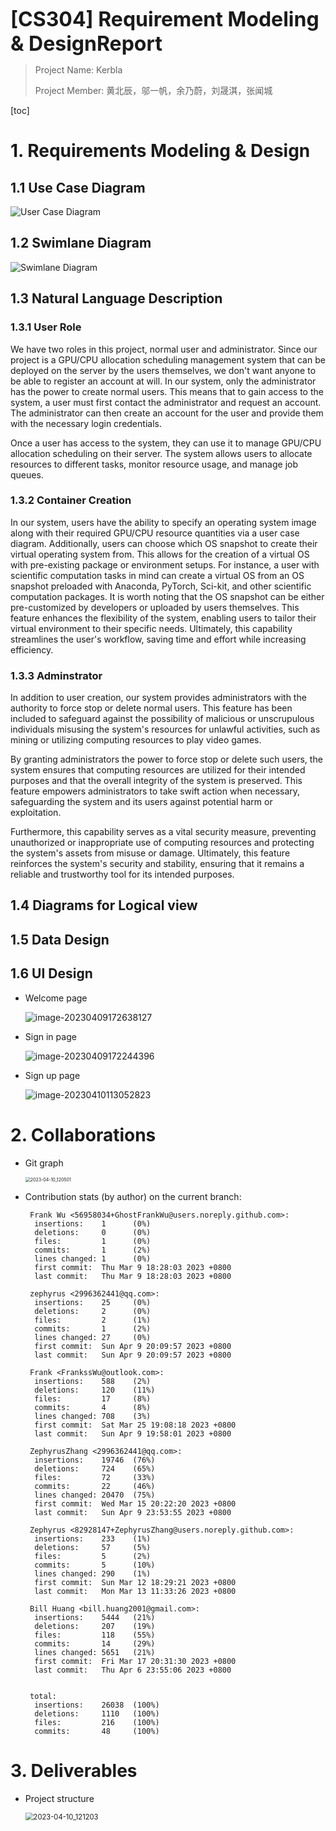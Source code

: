 <font size=6><b>[CS304] Requirement Modeling & DesignReport</b></font>

> Project Name: Kerbla
>
> Project Member: 黄北辰，邬一帆，余乃蔚，刘晟淇，张闻城

[toc]

# 1. Requirements Modeling & Design

## 1.1 Use Case Diagram

![User Case Diagram](https://raw.githubusercontent.com/zephyrszwc/zephyrs-image/master/202304091413750.png)

## 1.2 Swimlane Diagram

![Swimlane Diagram](https://raw.githubusercontent.com/zephyrszwc/zephyrs-image/master/202304091413802.png)

## 1.3 Natural Language Description

### 1.3.1 User Role

We have two roles in this project, normal user and administrator. Since our project is a GPU/CPU allocation scheduling management system that can be deployed on the server by the users themselves, we don't want anyone to be able to register an account at will. In our system, only the administrator has the power to create normal users. This means that to gain access to the system, a user must first contact the administrator and request an account. The administrator can then create an account for the user and provide them with the necessary login credentials.

Once a user has access to the system, they can use it to manage GPU/CPU allocation scheduling on their server. The system allows users to allocate resources to different tasks, monitor resource usage, and manage job queues.

### 1.3.2 Container Creation

In our system, users have the ability to specify an operating system image along with their required GPU/CPU resource quantities via a user case diagram. Additionally, users can choose which OS snapshot to create their virtual operating system from. This allows for the creation of a virtual OS with pre-existing package or environment setups. For instance, a user with scientific computation tasks in mind can create a virtual OS from an OS snapshot preloaded with Anaconda, PyTorch, Sci-kit, and other scientific computation packages. It is worth noting that the OS snapshot can be either pre-customized by developers or uploaded by users themselves. This feature enhances the flexibility of the system, enabling users to tailor their virtual environment to their specific needs. Ultimately, this capability streamlines the user's workflow, saving time and effort while increasing efficiency.

### 1.3.3 Adminstrator

In addition to user creation, our system provides administrators with the authority to force stop or delete normal users. This feature has been included to safeguard against the possibility of malicious or unscrupulous individuals misusing the system's resources for unlawful activities, such as mining or utilizing computing resources to play video games.

By granting administrators the power to force stop or delete such users, the system ensures that computing resources are utilized for their intended purposes and that the overall integrity of the system is preserved. This feature empowers administrators to take swift action when necessary, safeguarding the system and its users against potential harm or exploitation.

Furthermore, this capability serves as a vital security measure, preventing unauthorized or inappropriate use of computing resources and protecting the system's assets from misuse or damage. Ultimately, this feature reinforces the system's security and stability, ensuring that it remains a reliable and trustworthy tool for its intended purposes.

## 1.4 Diagrams for Logical view

## 1.5 Data Design



## 1.6 UI Design

- Welcome page

  ![image-20230409172638127](https://raw.githubusercontent.com/zephyrszwc/zephyrs-image/master/202304091726363.png)

- Sign in page

  ![image-20230409172244396](https://raw.githubusercontent.com/zephyrszwc/zephyrs-image/master/202304092013152.png)

- Sign up page

  ![image-20230410113052823](https://raw.githubusercontent.com/zephyrszwc/zephyrs-image/master/202304101131342.png)

# 2. Collaborations

- Git graph

  <img src="https://raw.githubusercontent.com/zephyrszwc/zephyrs-image/master/202304101206119.png" alt="2023-04-10_120501" style="zoom:50%;" />

- Contribution stats (by author) on the current branch:

       Frank Wu <56958034+GhostFrankWu@users.noreply.github.com>:
        insertions:    1      (0%)
        deletions:     0      (0%)
        files:         1      (0%)
        commits:       1      (2%)
        lines changed: 1      (0%)
        first commit:  Thu Mar 9 18:28:03 2023 +0800
        last commit:   Thu Mar 9 18:28:03 2023 +0800
          
       zephyrus <2996362441@qq.com>:
        insertions:    25     (0%)
        deletions:     2      (0%)
        files:         2      (1%)
        commits:       1      (2%)
        lines changed: 27     (0%)
        first commit:  Sun Apr 9 20:09:57 2023 +0800
        last commit:   Sun Apr 9 20:09:57 2023 +0800
          
       Frank <FrankssWu@outlook.com>:
        insertions:    588    (2%)
        deletions:     120    (11%)
        files:         17     (8%)
        commits:       4      (8%)
        lines changed: 708    (3%)
        first commit:  Sat Mar 25 19:08:18 2023 +0800
        last commit:   Sun Apr 9 19:58:01 2023 +0800
          
       ZephyrusZhang <2996362441@qq.com>:
        insertions:    19746  (76%)
        deletions:     724    (65%)
        files:         72     (33%)
        commits:       22     (46%)
        lines changed: 20470  (75%)
        first commit:  Wed Mar 15 20:22:20 2023 +0800
        last commit:   Sun Apr 9 23:53:55 2023 +0800
          
       Zephyrus <82928147+ZephyrusZhang@users.noreply.github.com>:
        insertions:    233    (1%)
        deletions:     57     (5%)
        files:         5      (2%)
        commits:       5      (10%)
        lines changed: 290    (1%)
        first commit:  Sun Mar 12 18:29:21 2023 +0800
        last commit:   Mon Mar 13 11:33:26 2023 +0800
          
       Bill Huang <bill.huang2001@gmail.com>:
        insertions:    5444   (21%)
        deletions:     207    (19%)
        files:         118    (55%)
        commits:       14     (29%)
        lines changed: 5651   (21%)
        first commit:  Fri Mar 17 20:31:30 2023 +0800
        last commit:   Thu Apr 6 23:55:06 2023 +0800
        
        
       total:
        insertions:    26038  (100%)
        deletions:     1110   (100%)
        files:         216    (100%)
        commits:       48     (100%)
   

  

# 3. Deliverables

- Project structure

  <img src="https://raw.githubusercontent.com/zephyrszwc/zephyrs-image/master/202304101212892.png" alt="2023-04-10_121203" style="zoom:80%;" />

